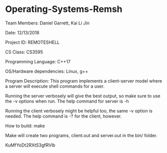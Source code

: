 # Operating-Systems-Remsh

Team Members:				Daniel Garrett, Kai Li Jin

Date:						12/13/2018

Project ID:					REMOTESHELL

CS Class:					CS3595

Programming Language:		C++17

OS/Hardware dependencies:	Linux, g++

Program Description:	This program implements a client-server model
where a server will execute shell commands for a user. 

Running the server verbosely will give the best output, so make sure to 
use the -v options when run. The help command for server is -h

Running the client verbosely might be helpful too, the same -v option is
needed. The help command is -? for the client, however.

How to build:	make

Make will create two programs, client.out and server.out in the bin/ folder.

KuMfYoDt2RXtS3gfRVlb
